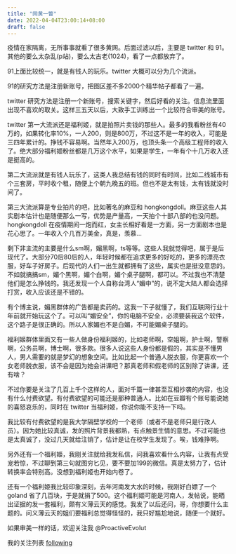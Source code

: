 ```yaml
---
title: "网黄一瞥"
date: 2022-04-04T23:00:14+08:00
draft: false
---
```


疫情在家隔离，无所事事就看了很多黄网。后面过滤以后，主要是 twitter 和 91。其他的要么太杂乱(p站)，要么太古老(1024)，看了一点都放弃了。

91上面比较统一，就是有钱人的玩乐。twitter 大概可以分为几个流派。

91的研究方法是注册新账号，把图区差不多2000个精华帖子都看了一遍。

twitter 研究方法是注册一个新账号，搜索关键字，然后好看的关注。信息流里面出现不喜欢的取关。这样三五天以后，大致手工训练出一个比较符合审美的账号。

twitter 第一大流派还是福利姬，就是拍照片卖钱的那些人。最多的我看粉丝有40万的，如果转化率10%，一人200，则是800万，不过这不是一年的收入，可能是三四年累计的。挣钱不容易啊。当然年入200万，也顶头条一个高级工程师的收入了。绝大部分福利姬粉丝都是几万这个水平，如果是学生，一年有个十几万收入还是挺高的。

第二大流派就是有钱人玩乐了，这类人我总结有钱的同时有时间，比如二线城市有个三套房，平时收个租，随便上个朝九晚五的班。但也不是太有钱，太有钱就没时间了。

第三大流派算是专业拍片的吧，比如著名的麻豆和 hongkongdoll。麻豆这些人其实剧本估计也是随便那么一写，优势是产量高，一天拍个十部八部的也没问题。hongkongdoll 在疫情期间一炮而红，女主长相好看是一方面，另一方面剧本也是花心思了。一年收入个几百万美金，真是，羡慕…

剩下非主流的主要是什么sm啊，媚黑啊，ts等等。这些人我就觉得吧，属于是后现代了。大部分70后80后的人，年轻时候都在追求更多的好吃的，更多的漂亮衣服，好车子好房子。后现代的人们一出生就都拥有了这些，属实也是挺没意思的。不如就搞搞sm，媚个黑啊，媚个白啊，媚个桌子腿啊，都可以。不过我也不清楚他们是怎么挣钱的。我还发现一个人自称台湾人“媚中”的，说不定大陆人都会选择打赏，收入应该还是不错的。

有个博主说，媚黑群体的广告都是卖药的。这我一下子就懂了，我们互联网行业十年前就开始玩这个了。可以叫“媚安全”，你的电脑不安全，必须要装我这个软件，这个路子是很正确的。所以人家媚也不是白媚，不可能媚桌子腿的。

福利姬群体里面又有一些人做身份福利姬的，比如老师啊，空姐啊，护士啊，警察啊，公务员啊，博士啊，很多款。很多人说这些人身份都是假的，其实是不懂男人，男人需要的就是梦幻的想象空间。比如比起一个普通人脱衣服，你更喜欢一个女老师脱衣服，该不会是因为她会讲课吧？那真老师和假老师的区别除了讲课，还有啥？

不过你要是关注了几百上千个这样的人，面对千篇一律甚至互相抄袭的内容，也没有什么付费欲望。有付费欲望的可能还是那种普通人。比如在豆瓣有个账号能说她的喜怒哀乐的，同时在 twitter 当福利姬，你说你能不支持一下吗。

我比较有付费欲望的是我大学隔壁学校的一个老师（或者不是老师只是行政人员）。因为她比较真诚，发的照片背景我都熟，有点触景生情的意思。不过可能也是太真诚了，没过几天就给注销了，估计是让在校学生发现了。唉，钱难挣啊。

另外还有一个福利姬，我刚关注就给我发私信，问我喜欢看什么内容，让我有点受宠若惊，不过聊到第三句就图穷匕见，要不要加199的微信。真是太努力了，估计转换率会特别高。没想到福利姬也开始内卷了。

还有一个福利姬我比较印象深刻，去年河南发大水的时候，我刚好白嫖了一个 goland 省了几百块，于是就捐了500。这个福利姬可能是河南人，发帖说，能晒出证据的发一套福利，颇有义薄云天的感觉。我发了以后还问，哥，你想要什么主题的。问义薄云天的姐们要福利总觉得怪怪的，我只好尴尬地说，随便一个就好。

如果审美一样的话，欢迎关注我 @ProactiveEvolut

我的关注列表 [following](https://blog.871116.xyz/pics/following.txt)

